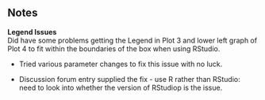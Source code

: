 ## Notes

<b>Legend Issues</b><br>
Did have some problems getting the Legend in Plot 3 and lower left graph of Plot 4
to fit within the boundaries of the box when using RStudio.

* Tried various parameter changes to fix this issue with no luck.

* Discussion forum entry supplied the fix - use R rather than RStudio: need to look
into whether the version of RStudiop is the issue.

